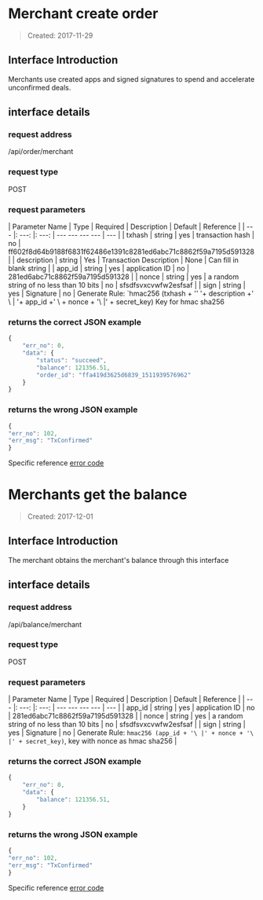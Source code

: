 # Merchant create order

> Created: 2017-11-29

## Interface Introduction
Merchants use created apps and signed signatures to spend and accelerate unconfirmed deals.

## interface details

### request address

/api/order/merchant

### request type
POST

### request parameters
| Parameter Name | Type | Required | Description | Default | Reference |
| --- |: ---: |: ---: | --- --- --- --- | --- |
| txhash | string | yes | transaction hash | no | ff602f8d64b9188f6831f62486e1391c8281ed6abc71c8862f59a7195d591328 |
| description | string | Yes | Transaction Description | None | Can fill in blank string |
| app_id | string | yes | application ID | no | 281ed6abc71c8862f59a7195d591328 |
| nonce | string | yes | a random string of no less than 10 bits | no | sfsdfsvxcvwfw2esfsaf |
| sign | string | yes | Signature | no | Generate Rule: `hmac256 (txhash + '\' '+ description +' \ | '+ app_id +' \ + nonce + '\ |' + secret_key) Key for hmac sha256

### returns the correct JSON example
```javascript
{
    "err_no": 0,
    "data": {
        "status": "succeed",
        "balance": 121356.51,
        "order_id": "ffa419d3625d6839_1511939576962"
    }
}
```

### returns the wrong JSON example
```javascript
{
"err_no": 102,
"err_msg": "TxConfirmed"
}
```

Specific reference [error code](./Errorcode.en.md)

# Merchants get the balance

> Created: 2017-12-01

## Interface Introduction
The merchant obtains the merchant's balance through this interface

## interface details

### request address
/api/balance/merchant

### request type
POST

### request parameters
| Parameter Name | Type | Required | Description | Default | Reference |
| --- |: ---: |: ---: | --- --- --- --- | --- |
| app_id | string | yes | application ID | no | 281ed6abc71c8862f59a7195d591328 |
| nonce | string | yes | a random string of no less than 10 bits | no | sfsdfsvxcvwfw2esfsaf |
| sign | string | yes | Signature | no | Generate Rule: `hmac256 (app_id + '\ |' + nonce + '\ |' + secret_key)`, key with nonce as hmac sha256 |

### returns the correct JSON example
```javascript
{
    "err_no": 0,
    "data": {
        "balance": 121356.51,
    }
}
```

### returns the wrong JSON example

```javascript
{
"err_no": 102,
"err_msg": "TxConfirmed"
}
```

Specific reference [error code](./Errorcode.en.md)